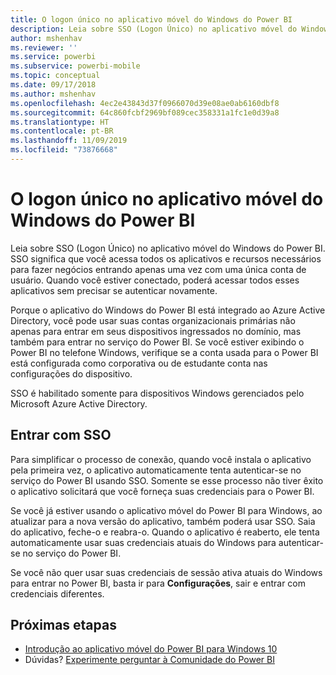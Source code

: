 ```yaml
---
title: O logon único no aplicativo móvel do Windows do Power BI
description: Leia sobre SSO (Logon Único) no aplicativo móvel do Windows do Power BI. SSO significa que você acessa todos os aplicativos e recursos necessários para fazer negócios entrando apenas uma vez com uma única conta de usuário.
author: mshenhav
ms.reviewer: ''
ms.service: powerbi
ms.subservice: powerbi-mobile
ms.topic: conceptual
ms.date: 09/17/2018
ms.author: mshenhav
ms.openlocfilehash: 4ec2e43843d37f0966070d39e08ae0ab6160dbf8
ms.sourcegitcommit: 64c860fcbf2969bf089cec358331a1fc1e0d39a8
ms.translationtype: HT
ms.contentlocale: pt-BR
ms.lasthandoff: 11/09/2019
ms.locfileid: "73876668"
---
```

# <a name="single-sign-on-in-the-power-bi-mobile-windows-app"></a>O logon único no aplicativo móvel do Windows do Power BI

Leia sobre SSO (Logon Único) no aplicativo móvel do Windows do Power BI. SSO significa que você acessa todos os aplicativos e recursos necessários para fazer negócios entrando apenas uma vez com uma única conta de usuário. Quando você estiver conectado, poderá acessar todos esses aplicativos sem precisar se autenticar novamente. 

Porque o aplicativo do Windows do Power BI está integrado ao Azure Active Directory, você pode usar suas contas organizacionais primárias não apenas para entrar em seus dispositivos ingressados no domínio, mas também para entrar no serviço do Power BI. Se você estiver exibindo o Power BI no telefone Windows, verifique se a conta usada para o Power BI está configurada como corporativa ou de estudante conta nas configurações do dispositivo.  

SSO é habilitado somente para dispositivos Windows gerenciados pelo Microsoft Azure Active Directory. 

## <a name="sign-in-with-sso"></a>Entrar com SSO

Para simplificar o processo de conexão, quando você instala o aplicativo pela primeira vez, o aplicativo automaticamente tenta autenticar-se no serviço do Power BI usando SSO. Somente se esse processo não tiver êxito o aplicativo solicitará que você forneça suas credenciais para o Power BI.  

Se você já estiver usando o aplicativo móvel do Power BI para Windows, ao atualizar para a nova versão do aplicativo, também poderá usar SSO. Saia do aplicativo, feche-o e reabra-o. Quando o aplicativo é reaberto, ele tenta automaticamente usar suas credenciais atuais do Windows para autenticar-se no serviço do Power BI. 

Se você não quer usar suas credenciais de sessão ativa atuais do Windows para entrar no Power BI, basta ir para **Configurações**, sair e entrar com credenciais diferentes. 
 
## <a name="next-steps"></a>Próximas etapas

- [Introdução ao aplicativo móvel do Power BI para Windows 10](mobile-windows-10-phone-app-get-started.md)
- Dúvidas? [Experimente perguntar à Comunidade do Power BI](https://community.powerbi.com/)

